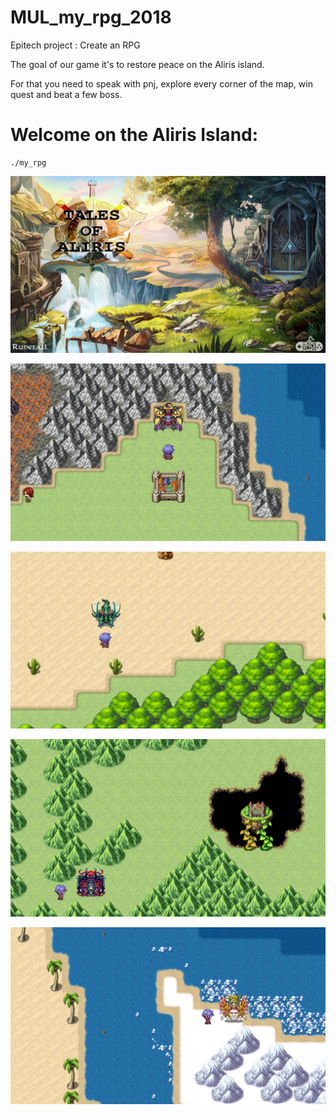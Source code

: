 # MUL_my_rpg_2018
Epitech project : Create an RPG

The goal of our game it's to restore peace on the Aliris island.

For that you need to speak with pnj, explore every corner of the map, win quest and beat a few boss.

# Welcome on the Aliris Island:

```
./my_rpg
```

![aliris](https://github.com/JulienSaliesEpitech/MUL_my_rpg_2018/blob/master/picture_presentation/m.jpg)




![First Fight](https://github.com/JulienSaliesEpitech/MUL_my_rpg_2018/blob/master/picture_presentation/1er.png)

![2nd Fight](https://github.com/JulienSaliesEpitech/MUL_my_rpg_2018/blob/master/picture_presentation/desert.png)

![3rd Firsh](https://github.com/JulienSaliesEpitech/MUL_my_rpg_2018/blob/master/picture_presentation/chateau.png)

![4th Fight](https://github.com/JulienSaliesEpitech/MUL_my_rpg_2018/blob/master/picture_presentation/neige.png)
